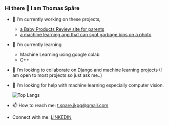 ### Hi there 👋 I am Thomas Spåre

- 🔭 I’m currently working on these projects,
    -  [a Baby Products Review site for parents](https://github.com/ThomasSpare/BabyGear)
    -  [a machine learning app that can spot garbage bins on a photo](https://github.com/ThomasSpare/Garbage_bin_scanner/tree/main)
      
- 🌱 I’m currently learning
    - Machine Learning using google colab
    - C++
       
- 👯 I’m looking to collaborate on Django and machine learning projects
  (I am open to most projects so just ask me..)
- 🤔 I’m looking for help with machine learning especially computer vision.

  ![Top Langs](https://github-readme-stats.vercel.app/api/top-langs/?username=ThomasSpare&theme=tokyonight)
   
- 📫 How to reach me: t.spare.jkpg@gmail.com
- Connect with me:  [LINKEDIN](https://www.linkedin.com/in/thomas-sp%C3%A5re-93b748133/?originalSubdomain=se)

